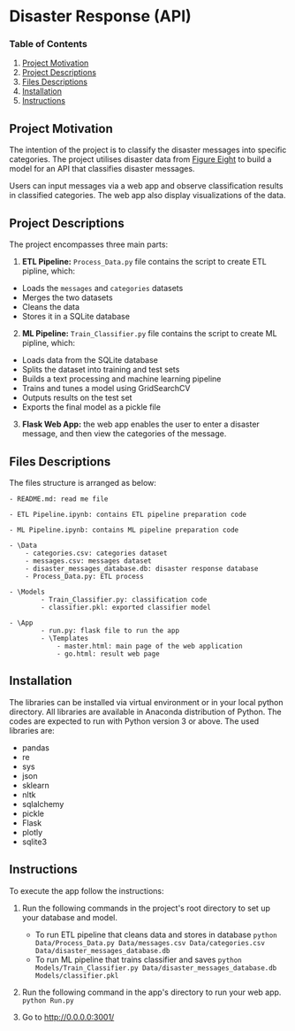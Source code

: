 # Disaster Response (API)


### Table of Contents

1. [Project Motivation](#motivation)
2. [Project Descriptions](#descriptions)
3. [Files Descriptions](#files)
4. [Installation](#installation)
5. [Instructions](#instructions)

## Project Motivation<a name="motivation"></a>

The intention of the project is to classify the disaster messages into specific categories. The project utilises disaster data from [Figure Eight](https://www.figure-eight.com/) to build a model for an API that classifies disaster messages.

Users can input messages via a web app and observe classification results in classified categories. The web app also display visualizations of the data. 

## Project Descriptions<a name = "descriptions"></a>
The project encompasses three main parts:

1. **ETL Pipeline:** `Process_Data.py` file contains the script to create ETL pipline, which:

- Loads the `messages` and `categories` datasets
- Merges the two datasets
- Cleans the data
- Stores it in a SQLite database

2. **ML Pipeline:** `Train_Classifier.py` file contains the script to create ML pipline, which:

- Loads data from the SQLite database
- Splits the dataset into training and test sets
- Builds a text processing and machine learning pipeline
- Trains and tunes a model using GridSearchCV
- Outputs results on the test set
- Exports the final model as a pickle file

3. **Flask Web App:** the web app enables the user to enter a disaster message, and then view the categories of the message.

## Files Descriptions <a name="files"></a>

The files structure is arranged as below:

    - README.md: read me file
	
    - ETL Pipeline.ipynb: contains ETL pipeline preparation code
	
    - ML Pipeline.ipynb: contains ML pipeline preparation code
	
    - \Data
		- categories.csv: categories dataset
		- messages.csv: messages dataset
		- disaster_messages_database.db: disaster response database
		- Process_Data.py: ETL process
    
    - \Models
	        - Train_Classifier.py: classification code
            - classifier.pkl: exported classifier model
    
    - \App
	        - run.py: flask file to run the app
	        - \Templates
			    - master.html: main page of the web application 
			    - go.html: result web page
	
	

## Installation <a name="installation"></a>

The libraries can be installed via virtual environment or in your local python directory. All libraries are available in Anaconda distribution of Python. The codes are expected to run with Python version 3 or above. The used libraries are:

- pandas 
- re
- sys
- json
- sklearn
- nltk
- sqlalchemy
- pickle
- Flask
- plotly
- sqlite3


## Instructions <a name="instructions"></a>

To execute the app follow the instructions:
1. Run the following commands in the project's root directory to set up your database and model.

    - To run ETL pipeline that cleans data and stores in database
        `python Data/Process_Data.py Data/messages.csv Data/categories.csv Data/disaster_messages_database.db`
    - To run ML pipeline that trains classifier and saves
        `python Models/Train_Classifier.py Data/disaster_messages_database.db Models/classifier.pkl`

2. Run the following command in the app's directory to run your web app.
    `python Run.py`

3. Go to http://0.0.0.0:3001/
